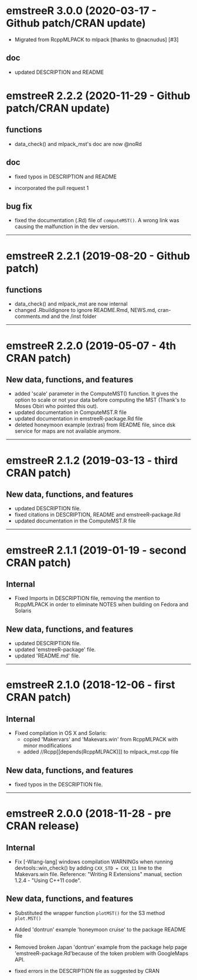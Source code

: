 # emstreeR 3.0.0 (2020-03-17 - Github patch/CRAN update)

- Migrated from RcppMLPACK to mlpack [thanks to @nacnudus] [#3]

## doc

* updated DESCRIPTION and README


# emstreeR 2.2.2 (2020-11-29 - Github patch/CRAN update)

## functions

* data_check() and mlpack_mst's doc are now @noRd

## doc

* fixed typos in DESCRIPTION and README

* incorporated the pull request 1

## bug fix

* fixed the documentation (.Rd) file of `computeMST()`. A wrong link was causing the malfunction in the dev version.

---

# emstreeR 2.2.1 (2019-08-20 - Github patch)

## functions

* data_check() and mlpack_mst are now internal
* changed .Rbuildignore to ignore README.Rmd, NEWS.md, cran-comments.md and the
/inst folder

---

# emstreeR 2.2.0 (2019-05-07 - 4th CRAN patch)

## New data, functions, and features

* added 'scale' parameter in the ComputeMST() function. It gives the option to 
scale or not your data before computing the MST (Thank's to Moses Obiri who 
pointed this out).
* updated documentation in ComputeMST.R file
* updated documentation in emstreeR-package.Rd file
* deleted honeymoon example (extras) from README file, since dsk service for maps are not
available anymore.

---

# emstreeR 2.1.2 (2019-03-13 - third CRAN patch)

## New data, functions, and features

* updated DESCRIPTION file.
* fixed citations in DESCRIPTION, README and emstreeR-package.Rd
* updated documentation in the ComputeMST.R file 

---

# emstreeR 2.1.1 (2019-01-19 - second CRAN patch)

## Internal

* Fixed Imports in DESCRIPTION file, removing the mention to RcppMLPACK in order
to eliminate NOTES when building on Fedora and Solaris

## New data, functions, and features

* updated DESCRIPTION file.
* updated 'emstreeR-package' file.
* updated 'README.md' file.

---

# emstreeR 2.1.0 (2018-12-06 - first CRAN patch)

## Internal

* Fixed compilation in OS X and Solaris:
  - copied 'Makervars' and 'Makevars.win' from RcppMLPACK with minor modifications
  - added //Rcpp[[depends(RcppMLPACK)]] to mlpack_mst.cpp file

## New data, functions, and features

* fixed typos in the DESCRIPTION file.

---

# emstreeR 2.0.0 (2018-11-28 - pre CRAN release)

## Internal

* Fix [-Wlang-lang] windows compilation WARNINGs when running devtools::win_check() 
  by adding `CXX_STD = CXX_11` line to the Makevars.win file. Reference: "Writing
  R Extensions" manual, section 1.2.4 - "Using C++11 code".

## New data, functions, and features

* Substituted the wrapper function `plotMST()` for the S3 method `plot.MST()`

* Added 'dontrun' example 'honeymoon cruise' to the package README file 

* Removed broken Japan 'dontrun' example from the package help page 
  'emstreeR-package.Rd'because of the token problem with GoogleMaps API.

* fixed errors in the DESCRIPTION file as suggested by CRAN
